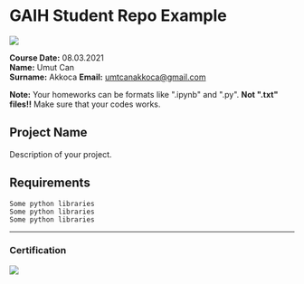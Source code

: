 # GAIH Student Repo Example
![](img/newlogo.png)

**Course Date:** 08.03.2021  
**Name:** Umut Can  
**Surname:** Akkoca
**Email:** umtcanakkoca@gmail.com

**Note:** Your homeworks can be formats like ".ipynb" and ".py". **Not ".txt" files!!** Make sure that your codes works.  

## Project Name
Description of your project.

## Requirements
```
Some python libraries
Some python libraries
Some python libraries
```
---

### Certification
![](img/TopLearnerCertificate.png)

